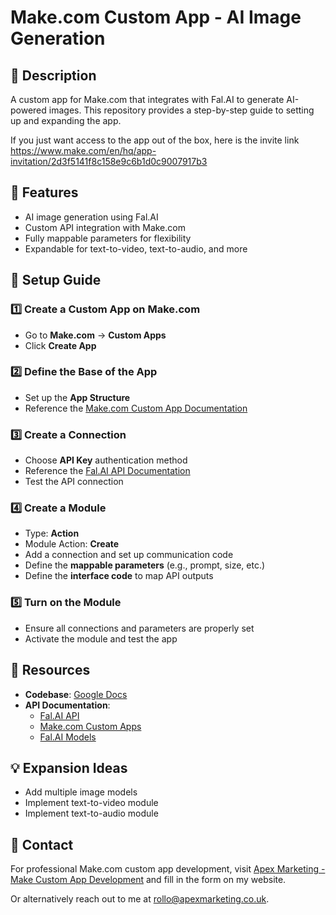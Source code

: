 # Make.com Custom App - AI Image Generation

## 📝 Description
A custom app for Make.com that integrates with Fal.AI to generate AI-powered images. This repository provides a step-by-step guide to setting up and expanding the app.

If you just want access to the app out of the box, here is the invite link https://www.make.com/en/hq/app-invitation/2d3f5141f8c158e9c6b1d0c9007917b3

## 🚀 Features
- AI image generation using Fal.AI
- Custom API integration with Make.com
- Fully mappable parameters for flexibility
- Expandable for text-to-video, text-to-audio, and more

## 📌 Setup Guide
### 1️⃣ Create a Custom App on Make.com
- Go to **Make.com** → **Custom Apps**
- Click **Create App**

### 2️⃣ Define the Base of the App
- Set up the **App Structure**
- Reference the [Make.com Custom App Documentation](https://developers.make.com/custom-apps-documentation/app-structure/base)

### 3️⃣ Create a Connection
- Choose **API Key** authentication method
- Reference the [Fal.AI API Documentation](https://fal.ai/models/fal-ai/flux-lora/api)
- Test the API connection

### 4️⃣ Create a Module
- Type: **Action**
- Module Action: **Create**
- Add a connection and set up communication code
- Define the **mappable parameters** (e.g., prompt, size, etc.)
- Define the **interface code** to map API outputs

### 5️⃣ Turn on the Module
- Ensure all connections and parameters are properly set
- Activate the module and test the app

## 📂 Resources
- **Codebase**: [Google Docs](https://docs.google.com/document/d/1sCVh0uGuolVc827HbYb2r0B7LkbDqwe0s7lvRifFqYc/edit?tab=t.72w4r7t9lrhv)
- **API Documentation**:
  - [Fal.AI API](https://fal.ai/models/fal-ai/flux-lora/api)
  - [Make.com Custom Apps](https://developers.make.com/custom-apps-documentation/app-structure/base)
  - [Fal.AI Models](https://fal.ai/models?categories=image-to-image)

## 💡 Expansion Ideas
- Add multiple image models
- Implement text-to-video module
- Implement text-to-audio module

## 🔗 Contact
For professional Make.com custom app development, visit [Apex Marketing - Make Custom App Development](https://apexmarketing.co.uk/make-custom-app-development/) and fill in the form on my website.

Or alternatively reach out to me at [rollo@apexmarketing.co.uk](mailto:rollo@apexmarketing.co.uk).
